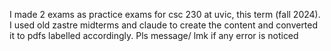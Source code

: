 I made 2 exams as practice exams for csc 230 at uvic, this term (fall 2024). I used old zastre midterms and claude to create the content and converted it to pdfs labelled accordingly.  Pls message/ lmk if any error is noticed

